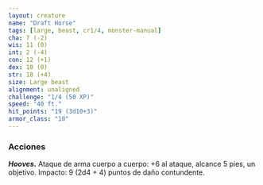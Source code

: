 ```yaml
---
layout: creature
name: "Draft Horse"
tags: [large, beast, cr1/4, monster-manual]
cha: 7 (-2)
wis: 11 (0)
int: 2 (-4)
con: 12 (+1)
dex: 10 (0)
str: 18 (+4)
size: Large beast
alignment: unaligned
challenge: "1/4 (50 XP)"
speed: "40 ft."
hit_points: "19 (3d10+3)"
armor_class: "10"
---
```


### Acciones

***Hooves.*** Ataque de arma cuerpo a cuerpo: +6 al ataque, alcance 5 pies, un objetivo. Impacto: 9 (2d4 + 4) puntos de daño contundente.